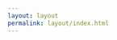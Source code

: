 ```yaml
---
layout: layout
permalink: layout/index.html
---
```


<script type="application/json" class="data">
{
	"images":["31664.jpg","31833.jpg","31836.jpg","47380.jpg","48008.jpg","49006.jpg","51099.jpg","52301.jpg","52307.jpg","52541.jpg"]
}
</script>